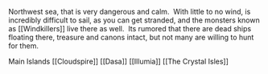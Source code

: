 Northwest sea, that is very dangerous and calm.  With little to no wind, is incredibly difficult to sail, as you can get stranded, and the monsters known as [[Windkillers]] live there as well.  Its rumored that there are dead ships floating there, treasure and canons intact, but not many are willing to hunt for them.

Main Islands
[[Cloudspire]]
[[Dasa]]
[[Illumia]]
[[The Crystal Isles]]
